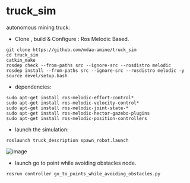 # truck_sim
autonomous mining truck:

* Clone , build & Configure : Ros Melodic Based.

```
git clone https://github.com/mdaa-amine/truck_sim
cd truck_sim
catkin_make
rosdep check --from-paths src --ignore-src --rosdistro melodic
rosdep install --from-paths src --ignore-src --rosdistro melodic -y
source devel/setup.bash
```

* dependencies:
```
sudo apt-get install ros-melodic-effort-control*
sudo apt-get install ros-melodic-velocity-control*
sudo apt-get install ros-melodic-joint-state-*
sudo apt-get install ros-melodic-hector-gazebo-plugins
sudo apt-get install ros-melodic-position-controllers
```
* launch the simulation:
```
roslaunch truck_description spawn_robot.launch
```
![image](https://user-images.githubusercontent.com/60377645/116946948-0331b700-ac6b-11eb-90c1-0fe60e5ecfb1.png)

* launch go to point while avoiding obstacles node.
```
rosrun controller go_to_points_while_avoiding_obstacles.py
```
